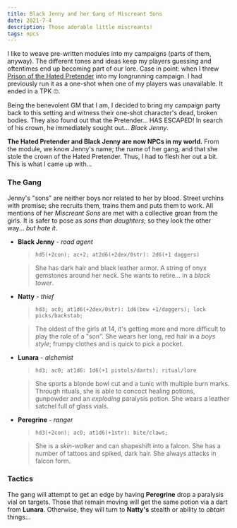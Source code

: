 ```yaml
---
title: Black Jenny and her Gang of Miscreant Sons
date: 2021-7-4
description: Those adorable little miscreants!
tags: npcs
---
```


I like to weave pre-written modules into my campaigns (parts of them, anyway). The different tones and ideas keep my players guessing and oftentimes end up becoming part of our lore. Case in point: when I threw [Prison of the Hated Pretender](http://dungeonofsigns.blogspot.com/2012/08/prison-of-hated-pretender-pdf.html) into my longrunning campaign. I had previously run it as a one-shot when one of my players was unavailable. It ended in a TPK 🙄.

<break>

Being the benevolent GM that I am, I decided to bring my campaign party back to this setting and witness their one-shot character's dead, broken bodies. They also found out that the Pretender... HAS ESCAPED! In search of his crown, he immediately sought out... _Black Jenny_.

**The Hated Pretender and Black Jenny are now NPCs in my world.** From the module, we know Jenny's name; the name of her gang, and that she stole the crown of the Hated Pretender. Thus, I had to flesh her out a bit. This is what I came up with...

### The Gang

Jenny's "sons" are neither boys nor related to her by blood. Street urchins with promise; she recruits them, trains them and puts them to work. All mentions of her _Miscreant Sons_ are met with a collective groan from the girls. It is safer to pose as _sons than daughters_; so they look the other way... _but hate it_.

  - **Black Jenny** - _road agent_
    > `hd5(+2con); ac+2; at2d6(+2dex/0str): 2d6(+1 daggers)`

    > She has dark hair and black leather armor. A string of onyx gemstones around her neck. She wants to retire... in a _black tower_.

  - **Natty** - _thief_
    > `hd3; ac0; at1d6(+2dex/0str): 1d6(bow +1/daggers); lock picks/backstab;`

    > The oldest of the girls at 14, it's getting more and more difficult to play the role of a "son". She wears her long, red hair in a _boys style_; frumpy clothes and is quick to pick a pocket.

  - **Lunara** - _alchemist_
    > `hd3; ac0; at1d6: 1d6(+1 pistols/darts); ritual/lore`

    > She sports a blonde bowl cut and a tunic with multiple burn marks. Through rituals, she is able to concoct healing potions, gunpowder and an _exploding_ paralysis potion. She wears a leather satchel full of glass vials.

  - **Peregrine** - _ranger_
    > `hd3(+2con); ac0; at1d6(+1str): bite/claws;`

    > She is a _skin-walker_ and can shapeshift into a falcon. She has a number of tattoos and spiked, dark hair. She always attacks in falcon form.

### Tactics

The gang will attempt to get an edge by having **Peregrine** drop a paralysis vial on targets. Those that remain moving will get the same potion via a dart from **Lunara**. Otherwise, they will turn to **Natty's** stealth or ability to _obtain_ things...
